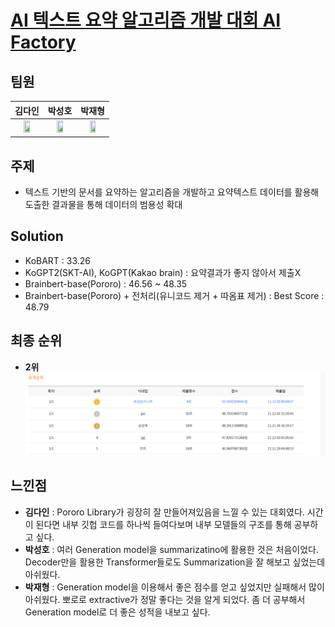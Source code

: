 # [AI 텍스트 요약 알고리즘 개발 대회 AI Factory](http://aifactory.space/competition/detail/1923)

## 팀원
|김다인|박성호|박재형|
| :---: | :---: | :---: |
| <a href="https://github.com/danny980521" height="5" width="10" target="_blank"><img src="https://avatars.githubusercontent.com/u/77524474?v=4" width="50%" height="50%"> | <a href="https://github.com/naem1023" height="5" width="10" target="_blank"><img src="https://avatars.githubusercontent.com/u/11407756?v=4" width="50%" height="50%">| <a href="https://github.com/Jay-Ppark" height="5" width="10" target="_blank"><img src="https://avatars.githubusercontent.com/u/29303223?v=4" width="50%" height="50%">|

## 주제
- 텍스트 기반의 문서를 요약하는 알고리즘을 개발하고 요약텍스트 데이터를 활용해 도출한 결과물을 통해 데이터의 범용성 확대  
## Solution
- KoBART : 33.26  
- KoGPT2(SKT-AI), KoGPT(Kakao brain) : 요약결과가 좋지 않아서 제출X  
- Brainbert-base(Pororo) : 46.56 ~ 48.35  
- Brainbert-base(Pororo) + 전처리(유니코드 제거 + 따옴표 제거) : Best Score : 48.79

## 최종 순위
- **2위**
  <br>
![image](./images/2021-12-22-15-01-56.png)

## 느낀점
- **김다인** : Pororo Library가 굉장히 잘 만들어져있음을 느낄 수 있는 대회였다. 시간이 된다면 내부 깃헙 코드를 하나씩 들여다보며 내부 모델들의 구조를 통해 공부하고 싶다.
- **박성호** : 여러 Generation model을 summarizatino에 활용한 것은 처음이었다. Decoder만을 활용한 Transformer들로도 Summarization을 잘 해보고 싶었는데 아쉬웠다.
- **박재형** : Generation model을 이용해서 좋은 점수를 얻고 싶었지만 실패해서 많이 아쉬웠다. 뽀로로 extractive가 정말 좋다는 것을 알게 되었다. 좀 더 공부해서 Generation model로 더 좋은 성적을 내보고 싶다.  
